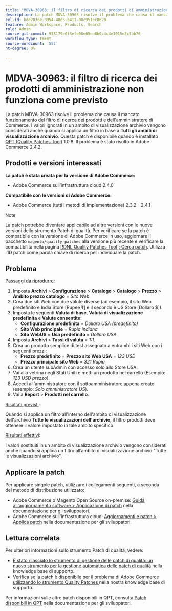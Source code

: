 ```yaml
---
title: "MDVA-30963: il filtro di ricerca dei prodotti di amministrazione non funziona come previsto"
description: La patch MDVA-30963 risolve il problema che causa il mancato funzionamento del filtro di ricerca dei prodotti e dell'amministratore di Commerce. I valori che vengono sostituiti in un ambito di visualizzazione archivio vengono considerati anche quando si applica un filtro all'ambito di visualizzazione **Tutte le visualizzazioni archivio**. Questa patch è disponibile quando è installato [Quality Patches Tool (QPT)](/help/announcements/adobe-commerce-announcements/magento-quality-patches-released-new-tool-to-self-serve-quality-patches.md) 1.0.8. Il problema è stato risolto in Adobe Commerce 2.4.2.
exl-id: bde2836e-8954-48e5-b411-08c951ec8620
feature: Admin Workspace, Products, Search
role: Admin
source-git-commit: 958179e0f3efe08e65ea8b0c4c4e1015e3c5bb76
workflow-type: tm+mt
source-wordcount: '552'
ht-degree: 0%

---
```


# MDVA-30963: il filtro di ricerca dei prodotti di amministrazione non funziona come previsto

La patch MDVA-30963 risolve il problema che causa il mancato funzionamento del filtro di ricerca dei prodotti e dell&#39;amministratore di Commerce. I valori ignorati in un ambito di visualizzazione archivio vengono considerati anche quando si applica un filtro in base a **Tutti gli ambiti di visualizzazione archivio**. Questa patch è disponibile quando è installato [QPT (Quality Patches Tool)](/help/announcements/adobe-commerce-announcements/magento-quality-patches-released-new-tool-to-self-serve-quality-patches.md) 1.0.8. Il problema è stato risolto in Adobe Commerce 2.4.2.

## Prodotti e versioni interessati

**La patch è stata creata per la versione di Adobe Commerce:**

* Adobe Commerce sull’infrastruttura cloud 2.4.0

**Compatibile con le versioni di Adobe Commerce:**

* Adobe Commerce (tutti i metodi di implementazione) 2.3.2 - 2.4.1

>[!NOTE]
>
>La patch potrebbe diventare applicabile ad altre versioni con le nuove versioni dello strumento Patch di qualità. Per verificare se la patch è compatibile con la versione di Adobe Commerce in uso, aggiornare il pacchetto `magento/quality-patches` alla versione più recente e verificare la compatibilità nella pagina [[!DNL Quality Patches Tool]: Cerca patch](https://devdocs.magento.com/quality-patches/tool.html#patch-grid). Utilizza l’ID patch come parola chiave di ricerca per individuare la patch.

## Problema

<u>Passaggi da riprodurre</u>:

1. Imposta **Archivi** > **Configurazione** > **Catalogo** > **Catalogo** > **Prezzo** > **Ambito prezzo catalogo** = *Sito Web*.
1. Crea due siti Web con due valute diverse (ad esempio, il sito Web predefinito è India Store \[Rupee ₹\] e il secondo è US Store \[Dollaro $\]).
1. Imposta le seguenti **Valuta di base**, **Valuta di visualizzazione predefinita** e **Valute consentite**:
   * **Configurazione predefinita** = *Dollaro USA (predefinito)*
   * **Sito Web principale** = *Rupia indiana*
   * **Sito WebUS** = **Usa predefinito** = *Dollaro USA*
1. Imposta **Archivi** > **Tassi di valuta** = *1:1*.
1. Crea un prodotto semplice di test assegnato a entrambi i siti Web con i seguenti prezzi:
   * **Prezzo predefinito** = **Prezzo sito Web USA** = *123 USD*
   * **Prezzo principale sito Web** = *321 Rupia*
1. Crea un utente subAdmin con accesso solo allo Store USA.
1. Vai alla vetrina negli Stati Uniti e metti un prodotto nel carrello (Esempio: *123 USD prezzo*).
1. Accedi all&#39;amministratore con il sottoamministratore appena creato (esempio: *Solo amministratore US*).
1. Vai a **Report** > **Prodotti nel carrello**.

<u>Risultati previsti</u>:

Quando si applica un filtro all&#39;interno dell&#39;ambito di visualizzazione dell&#39;archivio **Tutte le visualizzazioni dell&#39;archivio**, il filtro prodotti deve ottenere il valore impostato in tale ambito specifico.

<u>Risultati effettivi</u>:

I valori sostituiti in un ambito di visualizzazione archivio vengono considerati anche quando si applica un filtro all’ambito di visualizzazione archivio &quot;Tutte le visualizzazioni archivio&quot;.

## Applicare la patch

Per applicare singole patch, utilizzare i collegamenti seguenti, a seconda del metodo di distribuzione utilizzato:

* Adobe Commerce o Magento Open Source on-premise: [Guida all&#39;aggiornamento software > Applicazione di patch](https://devdocs.magento.com/guides/v2.4/comp-mgr/patching/mqp.html) nella documentazione per gli sviluppatori.
* Adobe Commerce sull&#39;infrastruttura cloud: [Aggiornamenti e patch > Applica patch](https://devdocs.magento.com/cloud/project/project-patch.html) nella documentazione per gli sviluppatori.

## Lettura correlata

Per ulteriori informazioni sullo strumento Patch di qualità, vedere:

* [È stato rilasciato lo strumento di gestione delle patch di qualità: un nuovo strumento per la gestione automatica delle patch di qualità](/help/announcements/adobe-commerce-announcements/magento-quality-patches-released-new-tool-to-self-serve-quality-patches.md) nella knowledge base di supporto.
* [Verifica se la patch è disponibile per il problema di Adobe Commerce utilizzando lo strumento Quality Patches ](/help/support-tools/patches-available-in-qpt-tool/check-patch-for-magento-issue-with-magento-quality-patches.md) nella nostra knowledge base di supporto.

Per informazioni sulle altre patch disponibili in QPT, consulta [Patch disponibili in QPT](https://devdocs.magento.com/quality-patches/tool.html#patch-grid) nella documentazione per gli sviluppatori.
